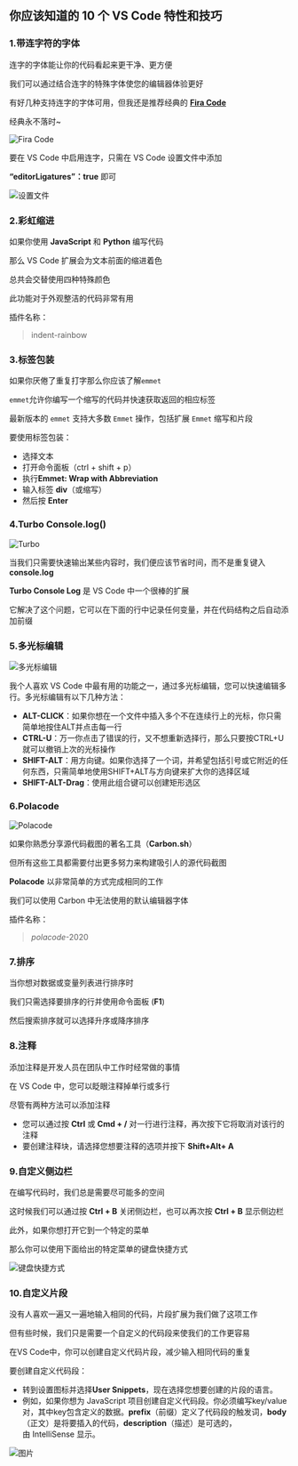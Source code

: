 ## 你应该知道的 10 个 VS Code 特性和技巧

### 1.带连字符的字体

连字的字体能让你的代码看起来更干净、更方便

我们可以通过结合连字的特殊字体使您的编辑器体验更好

有好几种支持连字的字体可用，但我还是推荐经典的 **[Fira Code](https://github.com/tonsky/FiraCode/releases/download/5.2/Fira_Code_v5.2.zip)**

经典永不落时~

![Fira Code](https://cdn.jsdelivr.net/gh/Vixcity/FigureBed/img/202109112341621.webp)

要在 VS Code 中启用连字，只需在 VS Code 设置文件中添加

**“editorLigatures”：true** 即可

![设置文件](https://cdn.jsdelivr.net/gh/Vixcity/FigureBed/img/202109112352706.jpg)

### 2.彩虹缩进

如果你使用 **JavaScript** 和 **Python** 编写代码

那么 VS Code 扩展会为文本前面的缩进着色

总共会交替使用四种特殊颜色

此功能对于外观整洁的代码非常有用

插件名称：

>indent-rainbow
### 3.标签包装
如果你厌倦了重复打字那么你应该了解`emmet`

`emmet`允许你编写一个缩写的代码并快速获取返回的相应标签

最新版本的 `emmet` 支持大多数 `Emmet` 操作，包括扩展 `Emmet` 缩写和片段

要使用标签包装：

- 选择文本
- 打开命令面板（ctrl + shift + p）
- 执行**Emmet: Wrap with Abbreviation**
- 输入标签 **div**（或缩写）
- 然后按 **Enter**

### 4.Turbo Console.log()

![Turbo](https://cdn.jsdelivr.net/gh/Vixcity/FigureBed/img/202109120004187.webp)

当我们只需要快速输出某些内容时，我们便应该节省时间，而不是重复键入 **console.log**

**Turbo Console Log** 是 VS Code 中一个很棒的扩展

它解决了这个问题，它可以在下面的行中记录任何变量，并在代码结构之后自动添加前缀

### 5.多光标编辑

![多光标编辑](https://cdn.jsdelivr.net/gh/Vixcity/FigureBed/img/202109120005064.webp)

我个人喜欢 VS Code 中最有用的功能之一，通过多光标编辑，您可以快速编辑多行。多光标编辑有以下几种方法：

- **ALT-CLICK**：如果你想在一个文件中插入多个不在连续行上的光标，你只需简单地按住ALT并点击每一行
- **CTRL-U**：万一你点击了错误的行，又不想重新选择行，那么只要按CTRL+U就可以撤销上次的光标操作
- **SHIFT-ALT**：用方向键。如果你选择了一个词，并希望包括引号或它附近的任何东西，只需简单地使用SHIFT+ALT与方向键来扩大你的选择区域
- **SHIFT-ALT-Drag**：使用此组合键可以创建矩形选区
### 6.Polacode

![Polacode](https://cdn.jsdelivr.net/gh/Vixcity/FigureBed/img/202109120007241.webp)

如果你熟悉分享源代码截图的著名工具（**Carbon.sh**）

但所有这些工具都需要付出更多努力来构建吸引人的源代码截图

**Polacode** 以非常简单的方式完成相同的工作

我们可以使用 Carbon 中无法使用的默认编辑器字体

插件名称：
> _polacode_-2020

### 7.排序
当你想对数据或变量列表进行排序时

我们只需选择要排序的行并使用命令面板 (**F1**)

然后搜索排序就可以选择升序或降序排序

### 8.注释

添加注释是开发人员在团队中工作时经常做的事情

在 VS Code 中，您可以眨眼注释掉单行或多行

尽管有两种方法可以添加注释

- 您可以通过按 **Ctrl** 或 **Cmd + /** 对一行进行注释，再次按下它将取消对该行的注释
- 要创建注释块，请选择您想要注释的选项并按下 **Shift+Alt+ A**

### 9.自定义侧边栏

在编写代码时，我们总是需要尽可能多的空间

这时候我们可以通过按 **Ctrl + B** 关闭侧边栏，也可以再次按 **Ctrl + B** 显示侧边栏

此外，如果你想打开它到一个特定的菜单

那么你可以使用下面给出的特定菜单的键盘快捷方式

![键盘快捷方式](https://cdn.jsdelivr.net/gh/Vixcity/FigureBed/img/202109120012964.webp)
### 10.自定义片段

没有人喜欢一遍又一遍地输入相同的代码，片段扩展为我们做了这项工作

但有些时候，我们只是需要一个自定义的代码段来使我们的工作更容易

在VS Code中，你可以创建自定义代码片段，减少输入相同代码的重复

要创建自定义代码段：
- 转到设置图标并选择**User Snippets**，现在选择您想要创建的片段的语言。
- 例如，如果你想为 JavaScript 项目创建自定义代码段。你必须编写key/value对，其中key包含定义的数据。**prefix**（前缀）定义了代码段的触发词，**body**（正文）是将要插入的代码，**description**（描述）是可选的，由 IntelliSense 显示。

![图片](https://cdn.jsdelivr.net/gh/Vixcity/FigureBed/img/202109120014898.webp)